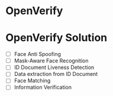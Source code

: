 # OpenVerify

#  OpenVerify Solution
- [ ] Face Anti Spoofing
-  [ ] Mask-Aware Face Recognition
-  [ ] ID Document Liveness Detection
-  [ ] Data extraction from ID Document
- [ ] Face Matching
- [ ] Information Verification
